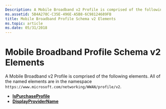 ```yaml
---
Description: A Mobile Broadband v2 Profile is comprised of the following elements.
ms.assetid: 5B4A278C-C35E-496E-A5B8-6C98124689FB
title: Mobile Broadband Profile Schema v2 Elements
ms.topic: article
ms.date: 05/31/2018
---
```


# Mobile Broadband Profile Schema v2 Elements

A Mobile Broadband v2 Profile is comprised of the following elements. All of the named elements are in the namespace `https://www.microsoft.com/networking/WWAN/profile/v2`.

-   [**IsPurchaseProfile**](https://msdn.microsoft.com/library/JJ569902(v=VS.85).aspx)
-   [**DisplayProviderName**](https://msdn.microsoft.com/library/JJ569901(v=VS.85).aspx)

 

 



